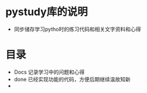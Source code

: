 # pystudy库的说明
- 同步储存学习pytho时的练习代码和相关文字资料和心得

# 目录
- Docs 记录学习中的问题和心得
- done 已经实现功能的代码，方便后期继续温故知新
- 
